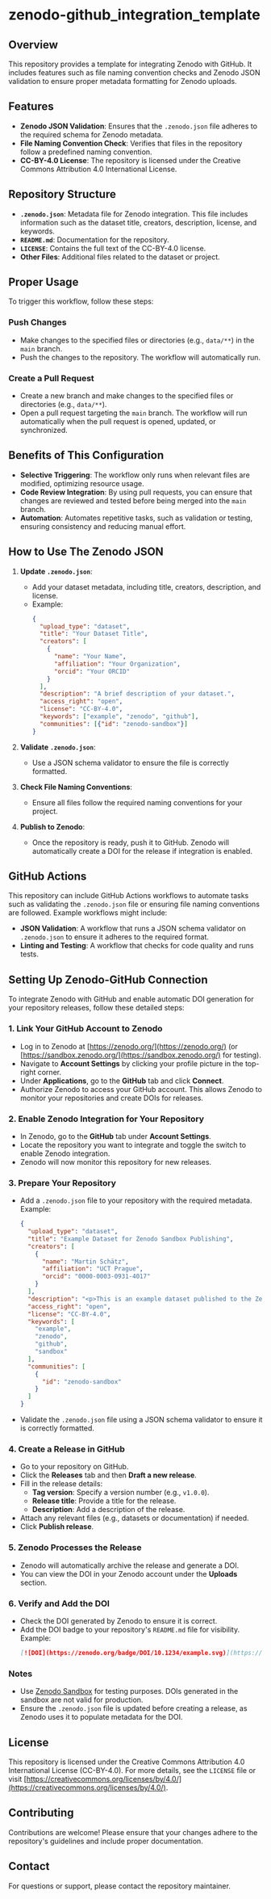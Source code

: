 # zenodo-github_integration_template

## Overview
This repository provides a template for integrating Zenodo with GitHub. It includes features such as file naming convention checks and Zenodo JSON validation to ensure proper metadata formatting for Zenodo uploads.

## Features
- **Zenodo JSON Validation**: Ensures that the `.zenodo.json` file adheres to the required schema for Zenodo metadata.
- **File Naming Convention Check**: Verifies that files in the repository follow a predefined naming convention.
- **CC-BY-4.0 License**: The repository is licensed under the Creative Commons Attribution 4.0 International License.

## Repository Structure
- **`.zenodo.json`**: Metadata file for Zenodo integration. This file includes information such as the dataset title, creators, description, license, and keywords.
- **`README.md`**: Documentation for the repository.
- **`LICENSE`**: Contains the full text of the CC-BY-4.0 license.
- **Other Files**: Additional files related to the dataset or project.

## Proper Usage

To trigger this workflow, follow these steps:

### Push Changes
- Make changes to the specified files or directories (e.g., `data/**`) in the `main` branch.
- Push the changes to the repository. The workflow will automatically run.

### Create a Pull Request
- Create a new branch and make changes to the specified files or directories (e.g., `data/**`).
- Open a pull request targeting the `main` branch. The workflow will run automatically when the pull request is opened, updated, or synchronized.

## Benefits of This Configuration
- **Selective Triggering**: The workflow only runs when relevant files are modified, optimizing resource usage.
- **Code Review Integration**: By using pull requests, you can ensure that changes are reviewed and tested before being merged into the `main` branch.
- **Automation**: Automates repetitive tasks, such as validation or testing, ensuring consistency and reducing manual effort.

## How to Use The Zenodo JSON
1. **Update `.zenodo.json`**:
   - Add your dataset metadata, including title, creators, description, and license.
   - Example:
     ```json
     {
       "upload_type": "dataset",
       "title": "Your Dataset Title",
       "creators": [
         {
           "name": "Your Name",
           "affiliation": "Your Organization",
           "orcid": "Your ORCID"
         }
       ],
       "description": "A brief description of your dataset.",
       "access_right": "open",
       "license": "CC-BY-4.0",
       "keywords": ["example", "zenodo", "github"],
       "communities": [{"id": "zenodo-sandbox"}]
     }
     ```

2. **Validate `.zenodo.json`**:
   - Use a JSON schema validator to ensure the file is correctly formatted.

3. **Check File Naming Conventions**:
   - Ensure all files follow the required naming conventions for your project.

4. **Publish to Zenodo**:
   - Once the repository is ready, push it to GitHub. Zenodo will automatically create a DOI for the release if integration is enabled.
## GitHub Actions
This repository can include GitHub Actions workflows to automate tasks such as validating the `.zenodo.json` file or ensuring file naming conventions are followed. Example workflows might include:
- **JSON Validation**: A workflow that runs a JSON schema validator on `.zenodo.json` to ensure it adheres to the required format.
- **Linting and Testing**: A workflow that checks for code quality and runs tests.

## Setting Up Zenodo-GitHub Connection

To integrate Zenodo with GitHub and enable automatic DOI generation for your repository releases, follow these detailed steps:

### 1. **Link Your GitHub Account to Zenodo**
   - Log in to Zenodo at [https://zenodo.org/](https://zenodo.org/) (or [https://sandbox.zenodo.org/](https://sandbox.zenodo.org/) for testing).
   - Navigate to **Account Settings** by clicking your profile picture in the top-right corner.
   - Under **Applications**, go to the **GitHub** tab and click **Connect**.
   - Authorize Zenodo to access your GitHub account. This allows Zenodo to monitor your repositories and create DOIs for releases.

### 2. **Enable Zenodo Integration for Your Repository**
   - In Zenodo, go to the **GitHub** tab under **Account Settings**.
   - Locate the repository you want to integrate and toggle the switch to enable Zenodo integration.
   - Zenodo will now monitor this repository for new releases.

### 3. **Prepare Your Repository**
   - Add a `.zenodo.json` file to your repository with the required metadata. Example:
     ```json
     {
       "upload_type": "dataset",
       "title": "Example Dataset for Zenodo Sandbox Publishing",
       "creators": [
         {
           "name": "Martin Schätz",
           "affiliation": "UCT Prague",
           "orcid": "0000-0003-0931-4017"
         }
       ],
       "description": "<p>This is an example dataset published to the Zenodo Sandbox via GitHub integration.</p>",
       "access_right": "open",
       "license": "CC-BY-4.0",
       "keywords": [
         "example",
         "zenodo",
         "github",
         "sandbox"
       ],
       "communities": [
         {
           "id": "zenodo-sandbox"
         }
       ]
     }
     ```
   - Validate the `.zenodo.json` file using a JSON schema validator to ensure it is correctly formatted.

### 4. **Create a Release in GitHub**
   - Go to your repository on GitHub.
   - Click the **Releases** tab and then **Draft a new release**.
   - Fill in the release details:
     - **Tag version**: Specify a version number (e.g., `v1.0.0`).
     - **Release title**: Provide a title for the release.
     - **Description**: Add a description of the release.
   - Attach any relevant files (e.g., datasets or documentation) if needed.
   - Click **Publish release**.

### 5. **Zenodo Processes the Release**
   - Zenodo will automatically archive the release and generate a DOI.
   - You can view the DOI in your Zenodo account under the **Uploads** section.

### 6. **Verify and Add the DOI**
   - Check the DOI generated by Zenodo to ensure it is correct.
   - Add the DOI badge to your repository's `README.md` file for visibility. Example:
     ```markdown
     [![DOI](https://zenodo.org/badge/DOI/10.1234/example.svg)](https://doi.org/10.1234/example)
     ```

### Notes
- Use [Zenodo Sandbox](https://sandbox.zenodo.org/) for testing purposes. DOIs generated in the sandbox are not valid for production.
- Ensure the `.zenodo.json` file is updated before creating a release, as Zenodo uses it to populate metadata for the DOI.

## License
This repository is licensed under the Creative Commons Attribution 4.0 International License (CC-BY-4.0). For more details, see the `LICENSE` file or visit [https://creativecommons.org/licenses/by/4.0/](https://creativecommons.org/licenses/by/4.0/).

## Contributing
Contributions are welcome! Please ensure that your changes adhere to the repository's guidelines and include proper documentation.

## Contact
For questions or support, please contact the repository maintainer.